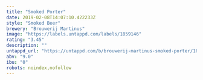 ```yaml
---
title: "Smoked Porter"
date: 2019-02-08T14:07:10.422233Z
style: "Smoked Beer"
brewery: "Brouwerij Martinus"
image: "https://labels.untappd.com/labels/1859146"
rating: "3.45"
description: ""
untappd_url: "https://untappd.com/b/brouwerij-martinus-smoked-porter/1859146"
abv: "9.0"
ibu: "0"
robots: noindex,nofollow
---
```

